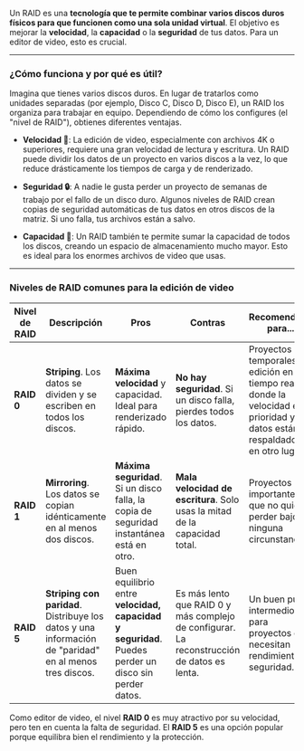 Un RAID es una **tecnología que te permite combinar varios discos duros físicos para que funcionen como una sola unidad virtual**. El objetivo es mejorar la **velocidad**, la **capacidad** o la **seguridad** de tus datos. Para un editor de video, esto es crucial.

---

### ¿Cómo funciona y por qué es útil?

Imagina que tienes varios discos duros. En lugar de tratarlos como unidades separadas (por ejemplo, Disco C, Disco D, Disco E), un RAID los organiza para trabajar en equipo. Dependiendo de cómo los configures (el "nivel de RAID"), obtienes diferentes ventajas.

- **Velocidad 🚀**: La edición de video, especialmente con archivos 4K o superiores, requiere una gran velocidad de lectura y escritura. Un RAID puede dividir los datos de un proyecto en varios discos a la vez, lo que reduce drásticamente los tiempos de carga y de renderizado.
    
- **Seguridad 🔒**: A nadie le gusta perder un proyecto de semanas de trabajo por el fallo de un disco duro. Algunos niveles de RAID crean copias de seguridad automáticas de tus datos en otros discos de la matriz. Si uno falla, tus archivos están a salvo.
    
- **Capacidad 💾**: Un RAID también te permite sumar la capacidad de todos los discos, creando un espacio de almacenamiento mucho mayor. Esto es ideal para los enormes archivos de video que usas.
    

---

### Niveles de RAID comunes para la edición de video

|Nivel de RAID|Descripción|Pros|Contras|Recomendado para...|
|---|---|---|---|---|
|**RAID 0**|**Striping**. Los datos se dividen y se escriben en todos los discos.|**Máxima velocidad** y capacidad. Ideal para renderizado rápido.|**No hay seguridad**. Si un disco falla, pierdes todos los datos.|Proyectos temporales, edición en tiempo real donde la velocidad es la prioridad y los datos están respaldados en otro lugar.|
|**RAID 1**|**Mirroring**. Los datos se copian idénticamente en al menos dos discos.|**Máxima seguridad**. Si un disco falla, la copia de seguridad instantánea está en otro.|**Mala velocidad de escritura**. Solo usas la mitad de la capacidad total.|Proyectos muy importantes que no quieres perder bajo ninguna circunstancia.|
|**RAID 5**|**Striping con paridad**. Distribuye los datos y una información de "paridad" en al menos tres discos.|Buen equilibrio entre **velocidad, capacidad y seguridad**. Puedes perder un disco sin perder datos.|Es más lento que RAID 0 y más complejo de configurar. La reconstrucción de datos es lenta.|Un buen punto intermedio para proyectos que necesitan rendimiento y seguridad.|

Como editor de video, el nivel **RAID 0** es muy atractivo por su velocidad, pero ten en cuenta la falta de seguridad. El **RAID 5** es una opción popular porque equilibra bien el rendimiento y la protección.